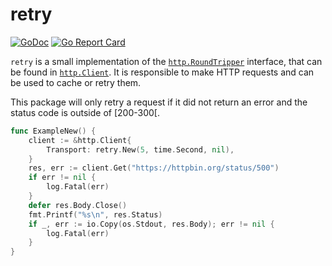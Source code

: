 # retry

[![GoDoc](https://godoc.org/github.com/bakerolls/retry?status.svg)](https://godoc.org/github.com/bakerolls/retry)
[![Go Report Card](https://goreportcard.com/badge/github.com/bakerolls/retry)](https://goreportcard.com/report/github.com/bakerolls/retry)

`retry` is a small implementation of the [`http.RoundTripper`](https://golang.org/pkg/net/http/#RoundTripper) interface, that can be found in [`http.Client`](https://golang.org/pkg/net/http/#Client). It is responsible to make HTTP requests and can be used to cache or retry them.

This package will only retry a request if it did not return an error and the status code is outside of [200-300[.

[embedmd]:# (retry_test.go /func ExampleNew/ $)
```go
func ExampleNew() {
	client := &http.Client{
		Transport: retry.New(5, time.Second, nil),
	}
	res, err := client.Get("https://httpbin.org/status/500")
	if err != nil {
		log.Fatal(err)
	}
	defer res.Body.Close()
	fmt.Printf("%s\n", res.Status)
	if _, err := io.Copy(os.Stdout, res.Body); err != nil {
		log.Fatal(err)
	}
}
```

